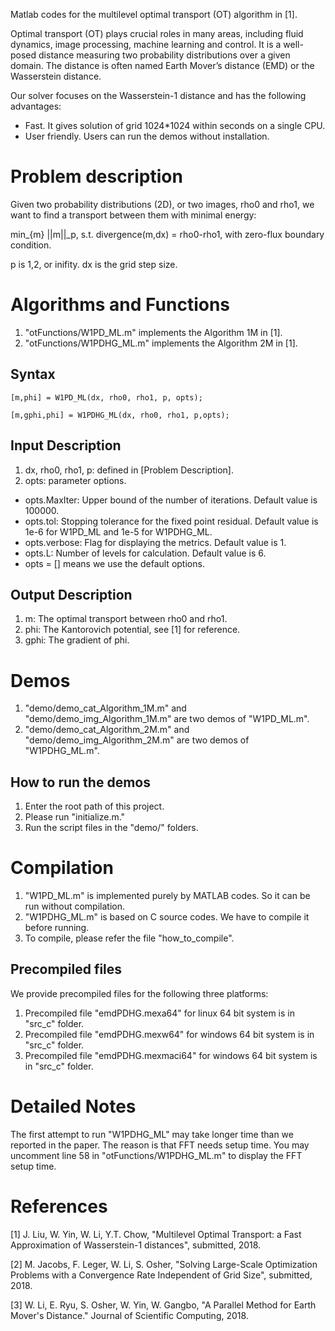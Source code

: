 Matlab codes for the multilevel optimal transport (OT) algorithm in [1].

Optimal transport (OT) plays crucial roles in many areas, including fluid dynamics, image processing, machine learning and control. It is a well-posed distance measuring two probability distributions over a given domain. The distance is often named Earth Mover’s distance (EMD) or the Wasserstein distance.

Our solver focuses on the Wasserstein-1 distance and has the following advantages:
* Fast. It gives solution of grid 1024*1024 within seconds on a single CPU.
* User friendly. Users can run the demos without installation.

Problem description
===================
Given two probability distributions (2D), or two images, rho0 and rho1, we want to find a transport between them with minimal energy:

min_{m} ||m||_p,
s.t. divergence(m,dx) = rho0-rho1,
     with zero-flux boundary condition.

p is 1,2, or inifity.
dx is the grid step size.

Algorithms and Functions
========================
1. "otFunctions/W1PD_ML.m" implements the Algorithm 1M in [1]. 
2. "otFunctions/W1PDHG_ML.m" implements the Algorithm 2M in [1].

## Syntax
```
[m,phi] = W1PD_ML(dx, rho0, rho1, p, opts);

[m,gphi,phi] = W1PDHG_ML(dx, rho0, rho1, p,opts);
```

## Input Description
1. dx, rho0, rho1, p: defined in [Problem Description].
2. opts: parameter options. 
  * opts.MaxIter: Upper bound of the number of iterations. Default value is 100000.
  * opts.tol: Stopping tolerance for the fixed point residual. Default value is 1e-6 for W1PD_ML and 1e-5 for W1PDHG_ML.
  * opts.verbose: Flag for displaying the metrics. Default value is 1.
  * opts.L: Number of levels for calculation. Default value is 6.
  * opts = [] means we use the default options.

## Output Description
1. m: The optimal transport between rho0 and rho1.
2. phi: The Kantorovich potential, see [1] for reference.
3. gphi: The gradient of phi.

Demos
=====
1. "demo/demo_cat_Algorithm_1M.m" and "demo/demo_img_Algorithm_1M.m" are two demos of "W1PD_ML.m".
2. "demo/demo_cat_Algorithm_2M.m" and "demo/demo_img_Algorithm_2M.m" are two demos of "W1PDHG_ML.m".

## How to run the demos
1. Enter the root path of this project.
2. Please run "initialize.m."
3. Run the script files in the "demo/" folders.

Compilation
===========
1. "W1PD_ML.m" is implemented purely by MATLAB codes. So it can be run without compilation.
2. "W1PDHG_ML.m" is based on C source codes. We have to compile it before running.
3. To compile, please refer the file "how_to_compile".

## Precompiled files
We provide precompiled files for the following three platforms:
1. Precompiled file "emdPDHG.mexa64" for linux 64 bit system is in "src_c" folder.
2. Precompiled file "emdPDHG.mexw64" for windows 64 bit system is in "src_c" folder.
3. Precompiled file "emdPDHG.mexmaci64" for windows 64 bit system is in "src_c" folder.

Detailed Notes
==============
The first attempt to run "W1PDHG_ML" may take longer time than we reported in the paper. The reason is that FFT needs setup time. You may uncomment line 58 in "otFunctions/W1PDHG_ML.m" to display the FFT setup time.

References
==========
[1] J. Liu, W. Yin, W. Li, Y.T. Chow, "Multilevel Optimal Transport: a Fast Approximation of Wasserstein-1 distances", submitted, 2018.

[2] M. Jacobs, F. Leger, W. Li, S. Osher, "Solving Large-Scale Optimization Problems with a Convergence Rate Independent of Grid Size", submitted, 2018.

[3] W. Li, E. Ryu, S. Osher, W. Yin, W. Gangbo, "A Parallel Method for Earth Mover's Distance." Journal of Scientific Computing, 2018.
